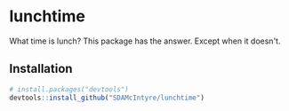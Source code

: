 # lunchtime
 What time is lunch? This package has the answer. Except when it doesn't. 
 
## Installation 

```R
# install.packages("devtools")
devtools::install_github("SDAMcIntyre/lunchtime")
```
